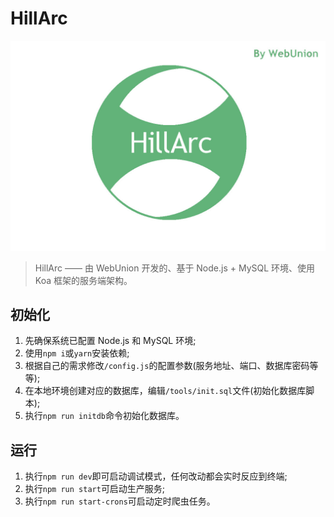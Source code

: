 
# HillArc #

![image](./asset/hillarc-head.jpg)

> HillArc —— 由 WebUnion 开发的、基于 Node.js + MySQL 环境、使用 Koa 框架的服务端架构。

## 初始化 ##

1. 先确保系统已配置 Node.js 和 MySQL 环境;
2. 使用`npm i`或`yarn`安装依赖;
3. 根据自己的需求修改`/config.js`的配置参数(服务地址、端口、数据库密码等等);
4. 在本地环境创建对应的数据库，编辑`/tools/init.sql`文件(初始化数据库脚本);
5. 执行`npm run initdb`命令初始化数据库。

## 运行 ##

1. 执行`npm run dev`即可启动调试模式，任何改动都会实时反应到终端;
2. 执行`npm run start`可启动生产服务;
3. 执行`npm run start-crons`可启动定时爬虫任务。
